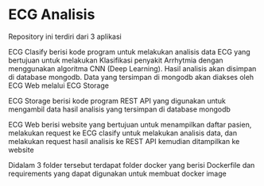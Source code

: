 # ECG Analisis
Repository ini terdiri dari 3 aplikasi

ECG Clasify berisi kode program untuk melakukan analisis data ECG yang bertujuan untuk melakukan Klasifikasi penyakit Arrhytmia dengan menggunakan algoritma CNN (Deep Learning). Hasil analisis akan disimpan di database mongodb. Data yang tersimpan di mongodb akan diakses oleh ECG Web melalui ECG Storage

ECG Storage berisi kode program REST API yang digunakan untuk mengambil data hasil analisis yang tersimpan di database mongodb

ECG Web berisi website yang bertujuan untuk menampilkan daftar pasien, melakukan request ke ECG clasify untuk melakukan analisis data, dan melakukan request hasil analisis ke REST API kemudian ditampilkan ke website

Didalam 3 folder tersebut terdapat folder docker yang berisi Dockerfile dan requirements yang dapat digunakan untuk membuat docker image 

